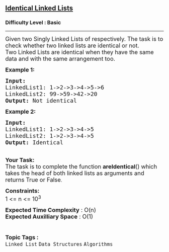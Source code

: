 <h2><a href="https://www.geeksforgeeks.org/problems/identical-linked-lists/1?page=2&category=Linked%20List&sortBy=submissions">Identical Linked Lists</a></h2><h3>Difficulty Level : Basic</h3><hr><div class="problems_problem_content__Xm_eO"><p><span style="font-size: 18px;">Given two Singly Linked Lists of respectively. The task is to check whether two linked lists are identical or not.&nbsp;<br>Two Linked Lists are identical when they have the same data and with the same arrangement too.</span></p>
<p><span style="font-size: 18px;"><strong>Example 1:</strong></span></p>
<pre><span style="font-size: 18px;"><strong>Input:<br></strong>LinkedList1: 1-&gt;2-&gt;3-&gt;4-&gt;5-&gt;6
LinkedList2: 99-&gt;59-&gt;42-&gt;20
<strong>Output: </strong>Not identical<strong> </strong></span></pre>
<p><span style="font-size: 18px;"><strong>Example 2:</strong></span></p>
<pre><span style="font-size: 18px;"><strong>Input:
</strong>LinkedList1: 1-&gt;2-&gt;3-&gt;4-&gt;5
LinkedList2: 1-&gt;2-&gt;3-&gt;4-&gt;5
<strong>Output: </strong>Identical
 </span>
</pre>
<p><span style="font-size: 18px;"><strong>Your Task:</strong><br>The task is to complete the function <strong>areIdentical</strong>() which takes the head of both linked lists as arguments and returns True or False</span>.</p>
<p><span style="font-size: 18px;"><strong>Constraints:</strong><br>1 &lt;= n &lt;= 10<sup>3</sup></span></p>
<p><span style="font-size: 18px;"><strong>Expected Time Complexity</strong> : O(n)<br><strong>Expected Auxilliary Space</strong> : O(1)</span></p></div><br><p><span style=font-size:18px><strong>Topic Tags : </strong><br><code>Linked List</code>&nbsp;<code>Data Structures</code>&nbsp;<code>Algorithms</code>&nbsp;